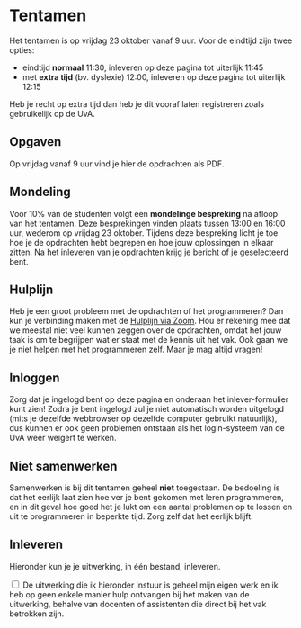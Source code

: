 # Tentamen

Het tentamen is op vrijdag 23 oktober vanaf 9 uur. Voor de eindtijd zijn twee opties:

- eindtijd **normaal** 11:30, inleveren op deze pagina tot uiterlijk 11:45
- met **extra tijd** (bv. dyslexie) 12:00, inleveren op deze pagina tot uiterlijk 12:15

Heb je recht op extra tijd dan heb je dit vooraf laten registreren zoals gebruikelijk op de UvA.

## Opgaven

Op vrijdag vanaf 9 uur vind je hier de opdrachten als PDF.

## Mondeling

Voor 10% van de studenten volgt een **mondelinge bespreking** na afloop van het tentamen. Deze besprekingen vinden plaats tussen 13:00 en 16:00 uur, wederom op vrijdag 23 oktober. Tijdens deze bespreking licht je toe hoe je de opdrachten hebt begrepen en hoe jouw oplossingen in elkaar zitten. Na het inleveren van je opdrachten krijg je bericht of je geselecteerd bent.

## Hulplijn

Heb je een groot probleem met de opdrachten of het programmeren? Dan kun je verbinding maken met de [Hulplijn via Zoom](https://uva-live.zoom.us/j/88548128258?pwd=aFp1WlRzQ3RGdEY3VFhRR1FhL3lUdz09). Hou er rekening mee dat we meestal niet veel kunnen zeggen over de opdrachten, omdat het jouw taak is om te begrijpen wat er staat met de kennis uit het vak. Ook gaan we je niet helpen met het programmeren zelf. Maar je mag altijd vragen!

## Inloggen

Zorg dat je ingelogd bent op deze pagina en onderaan het inlever-formulier kunt zien! Zodra je bent ingelogd zul je niet automatisch worden uitgelogd (mits je dezelfde webbrowser op dezelfde computer gebruikt natuurlijk), dus kunnen er ook geen problemen ontstaan als het login-systeem van de UvA weer weigert te werken.

## Niet samenwerken

Samenwerken is bij dit tentamen geheel **niet** toegestaan. De bedoeling is dat het eerlijk laat zien hoe ver je bent gekomen met leren programmeren, en in dit geval hoe goed het je lukt om een aantal problemen op te lossen en uit te programmeren in beperkte tijd. Zorg zelf dat het eerlijk blijft.

## Inleveren

Hieronder kun je je uitwerking, in één bestand, inleveren.

<label for="eerlijk"><input type="checkbox" name="f[eerlijk]" value="-1" id="eerlijk" required> De uitwerking die ik hieronder instuur is geheel mijn eigen werk en ik heb op geen enkele manier hulp ontvangen bij het maken van de uitwerking, behalve van docenten of assistenten die direct bij het vak betrokken zijn.</label>
